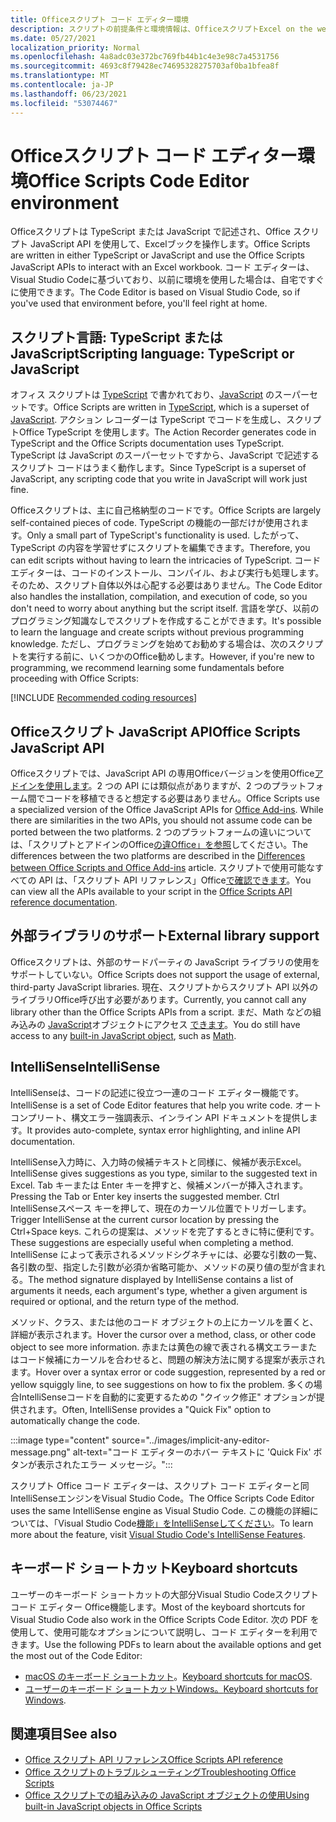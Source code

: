 ```yaml
---
title: Officeスクリプト コード エディター環境
description: スクリプトの前提条件と環境情報は、OfficeスクリプトExcel on the web。
ms.date: 05/27/2021
localization_priority: Normal
ms.openlocfilehash: 4a8adc03e372bc769fb44b1c4e3e98c7a4531756
ms.sourcegitcommit: 4693c8f79428ec74695328275703af0ba1bfea8f
ms.translationtype: MT
ms.contentlocale: ja-JP
ms.lasthandoff: 06/23/2021
ms.locfileid: "53074467"
---
```

# <a name="office-scripts-code-editor-environment"></a><span data-ttu-id="36e59-103">Officeスクリプト コード エディター環境</span><span class="sxs-lookup"><span data-stu-id="36e59-103">Office Scripts Code Editor environment</span></span>

<span data-ttu-id="36e59-104">Officeスクリプトは TypeScript または JavaScript で記述され、Office スクリプト JavaScript API を使用して、Excelブックを操作します。</span><span class="sxs-lookup"><span data-stu-id="36e59-104">Office Scripts are written in either TypeScript or JavaScript and use the Office Scripts JavaScript APIs to interact with an Excel workbook.</span></span> <span data-ttu-id="36e59-105">コード エディターは、Visual Studio Codeに基づいており、以前に環境を使用した場合は、自宅ですぐに使用できます。</span><span class="sxs-lookup"><span data-stu-id="36e59-105">The Code Editor is based on Visual Studio Code, so if you've used that environment before, you'll feel right at home.</span></span>

## <a name="scripting-language-typescript-or-javascript"></a><span data-ttu-id="36e59-106">スクリプト言語: TypeScript または JavaScript</span><span class="sxs-lookup"><span data-stu-id="36e59-106">Scripting language: TypeScript or JavaScript</span></span>

<span data-ttu-id="36e59-107">オフィス スクリプトは [TypeScript](https://www.typescriptlang.org/docs/home.html) で書かれており、[JavaScript](https://developer.mozilla.org/docs/Web/JavaScript) のスーパーセットです。</span><span class="sxs-lookup"><span data-stu-id="36e59-107">Office Scripts are written in [TypeScript](https://www.typescriptlang.org/docs/home.html), which is a superset of [JavaScript](https://developer.mozilla.org/docs/Web/JavaScript).</span></span> <span data-ttu-id="36e59-108">アクション レコーダーは TypeScript でコードを生成し、スクリプトOffice TypeScript を使用します。</span><span class="sxs-lookup"><span data-stu-id="36e59-108">The Action Recorder generates code in TypeScript and the Office Scripts documentation uses TypeScript.</span></span> <span data-ttu-id="36e59-109">TypeScript は JavaScript のスーパーセットですから、JavaScript で記述するスクリプト コードはうまく動作します。</span><span class="sxs-lookup"><span data-stu-id="36e59-109">Since TypeScript is a superset of JavaScript, any scripting code that you write in JavaScript will work just fine.</span></span>

<span data-ttu-id="36e59-110">Officeスクリプトは、主に自己格納型のコードです。</span><span class="sxs-lookup"><span data-stu-id="36e59-110">Office Scripts are largely self-contained pieces of code.</span></span> <span data-ttu-id="36e59-111">TypeScript の機能の一部だけが使用されます。</span><span class="sxs-lookup"><span data-stu-id="36e59-111">Only a small part of TypeScript's functionality is used.</span></span> <span data-ttu-id="36e59-112">したがって、TypeScript の内容を学習せずにスクリプトを編集できます。</span><span class="sxs-lookup"><span data-stu-id="36e59-112">Therefore, you can edit scripts without having to learn the intricacies of TypeScript.</span></span> <span data-ttu-id="36e59-113">コード エディターは、コードのインストール、コンパイル、および実行も処理します。そのため、スクリプト自体以外は心配する必要はありません。</span><span class="sxs-lookup"><span data-stu-id="36e59-113">The Code Editor also handles the installation, compilation, and execution of code, so you don't need to worry about anything but the script itself.</span></span> <span data-ttu-id="36e59-114">言語を学び、以前のプログラミング知識なしでスクリプトを作成することができます。</span><span class="sxs-lookup"><span data-stu-id="36e59-114">It's possible to learn the language and create scripts without previous programming knowledge.</span></span> <span data-ttu-id="36e59-115">ただし、プログラミングを始めてお勧めする場合は、次のスクリプトを実行する前に、いくつかのOffice勧めします。</span><span class="sxs-lookup"><span data-stu-id="36e59-115">However, if you're new to programming, we recommend learning some fundamentals before proceeding with Office Scripts:</span></span>

[!INCLUDE [Recommended coding resources](../includes/coding-basics-references.md)]

## <a name="office-scripts-javascript-api"></a><span data-ttu-id="36e59-116">Officeスクリプト JavaScript API</span><span class="sxs-lookup"><span data-stu-id="36e59-116">Office Scripts JavaScript API</span></span>

<span data-ttu-id="36e59-117">Officeスクリプトでは、JavaScript API の専用Officeバージョンを使用Office[アドインを使用します](/office/dev/add-ins/overview/index)。2 つの API には類似点がありますが、2 つのプラットフォーム間でコードを移植できると想定する必要はありません。</span><span class="sxs-lookup"><span data-stu-id="36e59-117">Office Scripts use a specialized version of the Office JavaScript APIs for [Office Add-ins](/office/dev/add-ins/overview/index). While there are similarities in the two APIs, you should not assume code can be ported between the two platforms.</span></span> <span data-ttu-id="36e59-118">2 つのプラットフォームの違いについては、「スクリプトとアドインのOffice[の違Office」を参照](../resources/add-ins-differences.md#apis)してください。</span><span class="sxs-lookup"><span data-stu-id="36e59-118">The differences between the two platforms are described in the [Differences between Office Scripts and Office Add-ins](../resources/add-ins-differences.md#apis) article.</span></span> <span data-ttu-id="36e59-119">スクリプトで使用可能なすべての API は、「スクリプト API リファレンス」Office[で確認できます](/javascript/api/office-scripts/overview)。</span><span class="sxs-lookup"><span data-stu-id="36e59-119">You can view all the APIs available to your script in the [Office Scripts API reference documentation](/javascript/api/office-scripts/overview).</span></span>

## <a name="external-library-support"></a><span data-ttu-id="36e59-120">外部ライブラリのサポート</span><span class="sxs-lookup"><span data-stu-id="36e59-120">External library support</span></span>

<span data-ttu-id="36e59-121">Officeスクリプトは、外部のサードパーティの JavaScript ライブラリの使用をサポートしていない。</span><span class="sxs-lookup"><span data-stu-id="36e59-121">Office Scripts does not support the usage of external, third-party JavaScript libraries.</span></span> <span data-ttu-id="36e59-122">現在、スクリプトからスクリプト API 以外のライブラリOffice呼び出す必要があります。</span><span class="sxs-lookup"><span data-stu-id="36e59-122">Currently, you cannot call any library other than the Office Scripts APIs from a script.</span></span> <span data-ttu-id="36e59-123">まだ、Math などの組み込みの [JavaScript](../develop/javascript-objects.md)オブジェクトにアクセス [できます](https://developer.mozilla.org/docs/Web/JavaScript/Reference/Global_Objects/Math)。</span><span class="sxs-lookup"><span data-stu-id="36e59-123">You do still have access to any [built-in JavaScript object](../develop/javascript-objects.md), such as [Math](https://developer.mozilla.org/docs/Web/JavaScript/Reference/Global_Objects/Math).</span></span>

## <a name="intellisense"></a><span data-ttu-id="36e59-124">IntelliSense</span><span class="sxs-lookup"><span data-stu-id="36e59-124">IntelliSense</span></span>

<span data-ttu-id="36e59-125">IntelliSenseは、コードの記述に役立つ一連のコード エディター機能です。</span><span class="sxs-lookup"><span data-stu-id="36e59-125">IntelliSense is a set of Code Editor features that help you write code.</span></span> <span data-ttu-id="36e59-126">オートコンプリート、構文エラー強調表示、インライン API ドキュメントを提供します。</span><span class="sxs-lookup"><span data-stu-id="36e59-126">It provides auto-complete, syntax error highlighting, and inline API documentation.</span></span>

<span data-ttu-id="36e59-127">IntelliSense入力時に、入力時の候補テキストと同様に、候補が表示Excel。</span><span class="sxs-lookup"><span data-stu-id="36e59-127">IntelliSense gives suggestions as you type, similar to the suggested text in Excel.</span></span> <span data-ttu-id="36e59-128">Tab キーまたは Enter キーを押すと、候補メンバーが挿入されます。</span><span class="sxs-lookup"><span data-stu-id="36e59-128">Pressing the Tab or Enter key inserts the suggested member.</span></span> <span data-ttu-id="36e59-129">Ctrl IntelliSenseスペース キーを押して、現在のカーソル位置でトリガーします。</span><span class="sxs-lookup"><span data-stu-id="36e59-129">Trigger IntelliSense at the current cursor location by pressing the Ctrl+Space keys.</span></span> <span data-ttu-id="36e59-130">これらの提案は、メソッドを完了するときに特に便利です。</span><span class="sxs-lookup"><span data-stu-id="36e59-130">These suggestions are especially useful when completing a method.</span></span> <span data-ttu-id="36e59-131">IntelliSense によって表示されるメソッドシグネチャには、必要な引数の一覧、各引数の型、指定した引数が必須か省略可能か、メソッドの戻り値の型が含まれる。</span><span class="sxs-lookup"><span data-stu-id="36e59-131">The method signature displayed by IntelliSense contains a list of arguments it needs, each argument's type, whether a given argument is required or optional, and the return type of the method.</span></span>

<span data-ttu-id="36e59-132">メソッド、クラス、または他のコード オブジェクトの上にカーソルを置くと、詳細が表示されます。</span><span class="sxs-lookup"><span data-stu-id="36e59-132">Hover the cursor over a method, class, or other code object to see more information.</span></span> <span data-ttu-id="36e59-133">赤または黄色の線で表される構文エラーまたはコード候補にカーソルを合わせると、問題の解決方法に関する提案が表示されます。</span><span class="sxs-lookup"><span data-stu-id="36e59-133">Hover over a syntax error or code suggestion, represented by a red or yellow squiggly line, to see suggestions on how to fix the problem.</span></span> <span data-ttu-id="36e59-134">多くの場合IntelliSenseコードを自動的に変更するための "クイック修正" オプションが提供されます。</span><span class="sxs-lookup"><span data-stu-id="36e59-134">Often, IntelliSense provides a "Quick Fix" option to automatically change the code.</span></span>

:::image type="content" source="../images/implicit-any-editor-message.png" alt-text="コード エディターのホバー テキストに 'Quick Fix' ボタンが表示されたエラー メッセージ。":::

<span data-ttu-id="36e59-136">スクリプト Office コード エディターは、スクリプト コード エディターと同IntelliSenseエンジンをVisual Studio Code。</span><span class="sxs-lookup"><span data-stu-id="36e59-136">The Office Scripts Code Editor uses the same IntelliSense engine as Visual Studio Code.</span></span> <span data-ttu-id="36e59-137">この機能の詳細については、「Visual Studio Code[機能」をIntelliSenseしてください](https://code.visualstudio.com/docs/editor/intellisense#_intellisense-features)。</span><span class="sxs-lookup"><span data-stu-id="36e59-137">To learn more about the feature, visit [Visual Studio Code's IntelliSense Features](https://code.visualstudio.com/docs/editor/intellisense#_intellisense-features).</span></span>

## <a name="keyboard-shortcuts"></a><span data-ttu-id="36e59-138">キーボード ショートカット</span><span class="sxs-lookup"><span data-stu-id="36e59-138">Keyboard shortcuts</span></span>

<span data-ttu-id="36e59-139">ユーザーのキーボード ショートカットの大部分Visual Studio Codeスクリプト コード エディター Office機能します。</span><span class="sxs-lookup"><span data-stu-id="36e59-139">Most of the keyboard shortcuts for Visual Studio Code also work in the Office Scripts Code Editor.</span></span> <span data-ttu-id="36e59-140">次の PDF を使用して、使用可能なオプションについて説明し、コード エディターを利用できます。</span><span class="sxs-lookup"><span data-stu-id="36e59-140">Use the following PDFs to learn about the available options and get the most out of the Code Editor:</span></span>

- <span data-ttu-id="36e59-141">[macOS のキーボード ショートカット](https://code.visualstudio.com/shortcuts/keyboard-shortcuts-macos.pdf)。</span><span class="sxs-lookup"><span data-stu-id="36e59-141">[Keyboard shortcuts for macOS](https://code.visualstudio.com/shortcuts/keyboard-shortcuts-macos.pdf).</span></span>
- <span data-ttu-id="36e59-142">[ユーザーのキーボード ショートカットWindows。](https://code.visualstudio.com/shortcuts/keyboard-shortcuts-windows.pdf)</span><span class="sxs-lookup"><span data-stu-id="36e59-142">[Keyboard shortcuts for Windows](https://code.visualstudio.com/shortcuts/keyboard-shortcuts-windows.pdf).</span></span>

## <a name="see-also"></a><span data-ttu-id="36e59-143">関連項目</span><span class="sxs-lookup"><span data-stu-id="36e59-143">See also</span></span>

- [<span data-ttu-id="36e59-144">Office スクリプト API リファレンス</span><span class="sxs-lookup"><span data-stu-id="36e59-144">Office Scripts API reference</span></span>](/javascript/api/office-scripts/overview)
- [<span data-ttu-id="36e59-145">Office スクリプトのトラブルシューティング</span><span class="sxs-lookup"><span data-stu-id="36e59-145">Troubleshooting Office Scripts</span></span>](../testing/troubleshooting.md)
- [<span data-ttu-id="36e59-146">Office スクリプトでの組み込みの JavaScript オブジェクトの使用</span><span class="sxs-lookup"><span data-stu-id="36e59-146">Using built-in JavaScript objects in Office Scripts</span></span>](../develop/javascript-objects.md)
